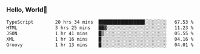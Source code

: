 
### Hello, World🐤

<!--START_SECTION:waka-->

```txt
TypeScript        20 hrs 34 mins  █████████████████░░░░░░░░   67.53 %
HTML              3 hrs 25 mins   ██▓░░░░░░░░░░░░░░░░░░░░░░   11.23 %
JSON              1 hr 41 mins    █▒░░░░░░░░░░░░░░░░░░░░░░░   05.55 %
XML               1 hr 16 mins    █░░░░░░░░░░░░░░░░░░░░░░░░   04.16 %
Groovy            1 hr 13 mins    █░░░░░░░░░░░░░░░░░░░░░░░░   04.01 %
```

<!--END_SECTION:waka-->

